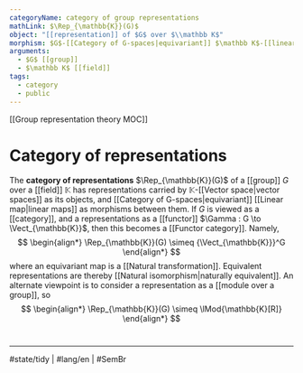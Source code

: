 ```yaml
---
categoryName: category of group representations
mathLink: $\Rep_{\mathbb{K}}(G)$
object: "[[representation]] of $G$ over $\\mathbb K$"
morphism: $G$-[[Category of G-spaces|equivariant]] $\mathbb K$-[[linear map]]
arguments:
  - $G$ [[group]]
  - $\mathbb K$ [[field]]
tags:
  - category
  - public
---
```


[[Group representation theory MOC]]
# Category of representations

The **category of representations** $\Rep_{\mathbb{K}}(G)$ of a [[group]] $G$ over a [[field]] $\mathbb{K}$ has representations carried by $\mathbb{K}$-[[Vector space|vector spaces]] as its objects,
and [[Category of G-spaces|equivariant]] [[Linear map|linear maps]] as morphisms between them.
If $G$ is viewed as a [[category]], and a representations as a [[functor]] $\Gamma : G \to \Vect_{\mathbb{K}}$,
then this becomes a [[Functor category]].
Namely,
$$
\begin{align*}
\Rep_{\mathbb{K}}(G) \simeq {\Vect_{\mathbb{K}}}^G
\end{align*}
$$
where an equivariant map is a [[Natural transformation]].
Equivalent representations are thereby [[Natural isomorphism|naturally equivalent]].
An alternate viewpoint is to consider a representation as a [[module over a group]], so
$$
\begin{align*}
\Rep_{\mathbb{K}}(G) \simeq \lMod{\mathbb{K}[R]}
\end{align*}
$$

#
---
#state/tidy | #lang/en | #SemBr
